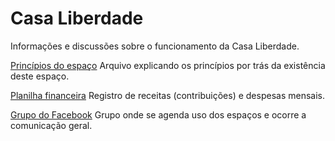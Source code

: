 Casa Liberdade
=============

Informações e discussões sobre o funcionamento da Casa Liberdade.

[Princípios do espaço](https://docs.google.com/document/d/1PCPl3g9AwpPZAX3oXT12mdxIwg7lGsi3QtT1w77uZxs/edit?usp=docslist_api)
Arquivo explicando os princípios por trás da existência deste espaço.

[Planilha financeira](https://docs.google.com/spreadsheet/ccc?key=0AmTz2idiCFnndHAwSWs4QzRnb3dMc1BlOW1ILTdINXc&usp=docslist_api)
Registro de receitas (contribuições) e despesas mensais.

[Grupo do Facebook](www.facebook.com/groups/casaliberdade)
Grupo onde se agenda uso dos espaços e ocorre a comunicação geral.


